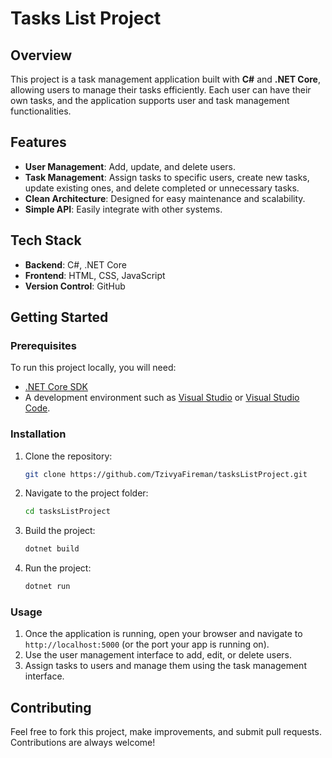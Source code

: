 # Tasks List Project

## Overview
This project is a task management application built with **C#** and **.NET Core**, allowing users to manage their tasks efficiently. Each user can have their own tasks, and the application supports user and task management functionalities.

## Features
- **User Management**: Add, update, and delete users.
- **Task Management**: Assign tasks to specific users, create new tasks, update existing ones, and delete completed or unnecessary tasks.
- **Clean Architecture**: Designed for easy maintenance and scalability.
- **Simple API**: Easily integrate with other systems.

## Tech Stack
- **Backend**: C#, .NET Core
- **Frontend**: HTML, CSS, JavaScript
- **Version Control**: GitHub

## Getting Started

### Prerequisites
To run this project locally, you will need:
- [.NET Core SDK](https://dotnet.microsoft.com/download/dotnet)
- A development environment such as [Visual Studio](https://visualstudio.microsoft.com/) or [Visual Studio Code](https://code.visualstudio.com/).

### Installation
1. Clone the repository:
   ```bash
   git clone https://github.com/TzivyaFireman/tasksListProject.git

2. Navigate to the project folder:
   ```bash
   cd tasksListProject

3. Build the project:
   ```bash
   dotnet build

4. Run the project:
   ```bash
   dotnet run


### Usage

1. Once the application is running, open your browser and navigate to `http://localhost:5000` (or the port your app is running on).
2. Use the user management interface to add, edit, or delete users.
3. Assign tasks to users and manage them using the task management interface.


## Contributing

Feel free to fork this project, make improvements, and submit pull requests. Contributions are always welcome!



